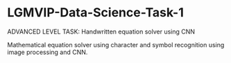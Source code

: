 # LGMVIP-Data-Science-Task-1
ADVANCED LEVEL TASK: 
Handwritten equation solver using CNN

Mathematical equation solver using character and symbol recognition using image processing and CNN.
